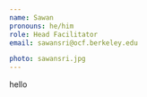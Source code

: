 ```yaml
---
name: Sawan
pronouns: he/him
role: Head Facilitator
email: sawansri@ocf.berkeley.edu

photo: sawansri.jpg
---
```


hello
